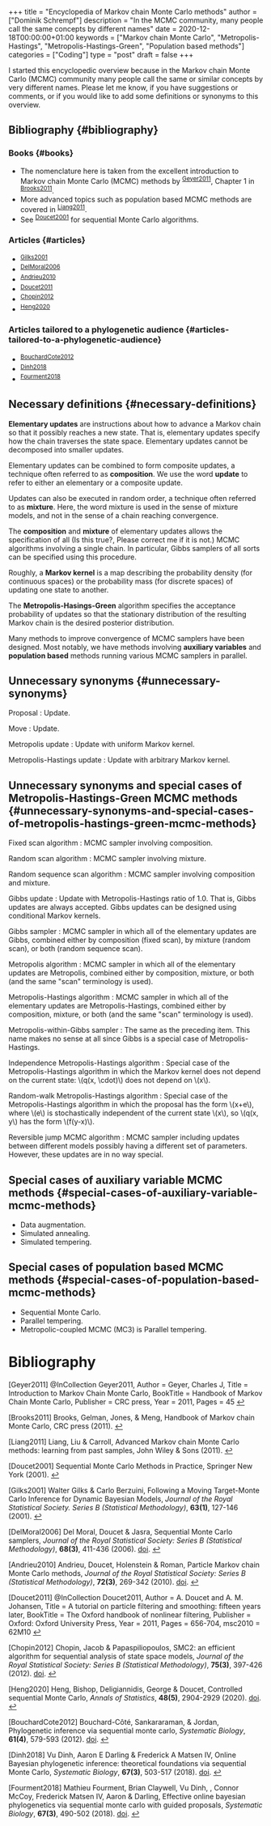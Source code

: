 +++
title = "Encyclopedia of Markov chain Monte Carlo methods"
author = ["Dominik Schrempf"]
description = "In the MCMC community, many people call the same concepts by different names"
date = 2020-12-18T00:00:00+01:00
keywords = ["Markov chain Monte Carlo", "Metropolis-Hastings", "Metropolis-Hastings-Green", "Population based methods"]
categories = ["Coding"]
type = "post"
draft = false
+++

I started this encyclopedic overview because in the Markov chain Monte Carlo
(MCMC) community many people call the same or similar concepts by very different
names. Please let me know, if you have suggestions or comments, or if you would
like to add some definitions or synonyms to this overview.


## Bibliography {#bibliography}


### Books {#books}

-   The nomenclature here is taken from the excellent introduction to Markov chain
    Monte Carlo (MCMC) methods by <sup id="676b94678a2d6c9d04a9b66e91b82cd3"><a href="#Geyer2011" title="@InCollection{    Geyer2011,
      Author        = {Geyer, Charles J},
      Title         = {{Introduction to Markov Chain Monte Carlo}},
      BookTitle     = {{Handbook of Markov Chain Monte Carlo}},
      Publisher     = {CRC press},
      Year          = 2011,
      Pages         = 45
    }">Geyer2011</a></sup>, Chapter 1 in
    <sup id="e1e37a8427e438f2177e7c707a2f8694"><a href="#Brooks2011" title="Brooks, Gelman, Jones, \&amp; Meng, Handbook of Markov chain Monte Carlo, CRC press (2011).">Brooks2011</a></sup>.
-   More advanced topics such as population based MCMC methods are covered in
    <sup id="b5a706697adb263d73098e60072ae11d"><a href="#Liang2011" title="Liang, Liu \&amp; Carroll, Advanced Markov chain Monte Carlo methods: learning from  past samples, John Wiley \&amp; Sons (2011).">Liang2011</a></sup>.
-   See <sup id="9207e829ab55aba29074181b4b770dd6"><a href="#Doucet2001" title="Sequential Monte Carlo Methods in Practice, Springer New York (2001).">Doucet2001</a></sup> for sequential Monte Carlo algorithms.


### Articles {#articles}

-   <sup id="f0227103734119b77f5580811b6f3205"><a href="#Gilks2001" title="Walter Gilks \&amp; Carlo Berzuini, Following a Moving Target-Monte Carlo Inference for  Dynamic Bayesian Models, {Journal of the Royal Statistical Society. Series B
                      (Statistical Methodology)}, v(1), 127--146 (2001).">Gilks2001</a></sup>
-   <sup id="0ab33258c70dc93da405dceb25d5c9c9"><a href="#DelMoral2006" title="Del Moral, Doucet \&amp; Jasra, Sequential Monte Carlo samplers, {Journal of the Royal Statistical Society: Series B
                      (Statistical Methodology)}, v(3), 411--436 (2006).">DelMoral2006</a></sup>
-   <sup id="7a29f5f0390cfe4b9879af8fe6394cfd"><a href="#Andrieu2010" title="Andrieu, Doucet, Holenstein \&amp; Roman, Particle Markov chain Monte Carlo methods, {Journal of the Royal Statistical Society: Series B
                      (Statistical Methodology)}, v(3), 269--342 (2010).">Andrieu2010</a></sup>
-   <sup id="54b61d4f223d48473b86320c0a4d367e"><a href="#Doucet2011" title="@InCollection{    Doucet2011,
      Author        = {A. {Doucet} and A. M. {Johansen}},
      Title         = {{A tutorial on particle filtering and smoothing: fifteen
                      years later}},
      BookTitle     = {{The Oxford handbook of nonlinear filtering}},
      Publisher     = {Oxford: Oxford University Press},
      Year          = 2011,
      Pages         = {656--704},
      msc2010       = {62M10}
    }">Doucet2011</a></sup>
-   <sup id="0529e4756add5da79b1f4eef5589b43f"><a href="#Chopin2012" title="Chopin, Jacob \&amp; Papaspiliopoulos, SMC2: an efficient algorithm for sequential analysis of  state space models, {Journal of the Royal Statistical Society: Series B
                      (Statistical Methodology)}, v(3), 397--426 (2012).">Chopin2012</a></sup>
-   <sup id="75ffedaf2627a4fcdfe80e3118ce6fcf"><a href="#Heng2020" title="Heng, Bishop, Deligiannidis, George \&amp; Doucet, Controlled sequential Monte Carlo, {Annals of Statistics}, v(5), 2904--2929 (2020).">Heng2020</a></sup>


### Articles tailored to a phylogenetic audience {#articles-tailored-to-a-phylogenetic-audience}

-   <sup id="a6376643b744242fb6bba104f05712f2"><a href="#BouchardCote2012" title="Bouchard-C&#244;t&#233;, Sankararaman, \&amp; Jordan, Phylogenetic inference via sequential monte carlo, {Systematic Biology}, v(4), 579--593 (2012).">BouchardCote2012</a></sup>
-   <sup id="e8d23a1c69bc73198a7ec34c97f9d193"><a href="#Dinh2018" title="Vu Dinh, Aaron E Darling \&amp; Frederick A Matsen IV, Online Bayesian phylogenetic inference: theoretical  foundations via sequential Monte Carlo, {Systematic Biology}, v(3), 503--517 (2018).">Dinh2018</a></sup>
-   <sup id="5fd71a0f12feaf6490542a96b3c163cb"><a href="#Fourment2018" title="Mathieu Fourment, Brian Claywell, Vu Dinh, , Connor McCoy, Frederick Matsen IV, Aaron \&amp; Darling, Effective online bayesian phylogenetics via sequential  monte carlo with guided proposals, {Systematic Biology}, v(3), 490--502 (2018).">Fourment2018</a></sup>


## Necessary definitions {#necessary-definitions}

**Elementary updates** are instructions about how to advance a Markov chain so
that it possibly reaches a new state. That is, elementary updates specify how
the chain traverses the state space. Elementary updates cannot be decomposed
into smaller updates.

Elementary updates can be combined to form composite updates, a technique often
referred to as **composition**. We use the word **update** to refer to either an
elementary or a composite update.

Updates can also be executed in random order, a technique often referred to as
**mixture**. Here, the word mixture is used in the sense of mixture models, and
not in the sense of a chain reaching convergence.

The **composition** and **mixture** of elementary updates allows the specification
of all (Is this true?, Please correct me if it is not.) MCMC algorithms
involving a single chain. In particular, Gibbs samplers of all sorts can be
specified using this procedure.

Roughly, a **Markov kernel** is a map describing the probability density (for
continuous spaces) or the probability mass (for discrete spaces) of updating one
state to another.

The **Metropolis-Hasings-Green** algorithm specifies the acceptance probability of
updates so that the stationary distribution of the resulting Markov chain is the
desired posterior distribution.

Many methods to improve convergence of MCMC samplers have been designed. Most
notably, we have methods involving **auxiliary variables** and **population based**
methods running various MCMC samplers in parallel.


## Unnecessary synonyms {#unnecessary-synonyms}

Proposal
: Update.

Move
: Update.

Metropolis update
: Update with uniform Markov kernel.

Metropolis-Hastings update
: Update with arbitrary Markov kernel.


## Unnecessary synonyms and special cases of Metropolis-Hastings-Green MCMC methods {#unnecessary-synonyms-and-special-cases-of-metropolis-hastings-green-mcmc-methods}

Fixed scan algorithm
: MCMC sampler involving composition.

Random scan algorithm
: MCMC sampler involving mixture.

Random sequence scan algorithm
: MCMC sampler involving composition and mixture.

Gibbs update
: Update with Metropolis-Hastings ratio of 1.0. That is, Gibbs
    updates are always accepted. Gibbs updates can be designed using conditional
    Markov kernels.

Gibbs sampler
: MCMC sampler in which all of the elementary updates are
    Gibbs, combined either by composition (fixed scan), by mixture (random scan),
    or both (random sequence scan).

Metropolis algorithm
: MCMC sampler in which all of the elementary updates
    are Metropolis, combined either by composition, mixture, or both (and the same
    "scan" terminology is used).

Metropolis-Hastings algorithm
: MCMC sampler in which all of the elementary
    updates are Metropolis-Hastings, combined either by composition, mixture, or
    both (and the same "scan" terminology is used).

Metropolis-within-Gibbs sampler
: The same as the preceding item. This name
    makes no sense at all since Gibbs is a special case of Metropolis-Hastings.

Independence Metropolis-Hastings algorithm
: Special case of the
    Metropolis-Hastings algorithm in which the Markov kernel does not depend on
    the current state: \\(q(x, \cdot)\\) does not depend on \\(x\\).

Random-walk Metropolis-Hastings algorithm
: Special case of the
    Metropolis-Hastings algorithm in which the proposal has the form \\(x+e\\),
    where \\(e\\) is stochastically independent of the current state \\(x\\), so
    \\(q(x, y\\) has the form \\(f(y-x)\\).

Reversible jump MCMC algorithm
: MCMC sampler including updates between
    different models possibly having a different set of parameters. However, these
    updates are in no way special.


## Special cases of auxiliary variable MCMC methods {#special-cases-of-auxiliary-variable-mcmc-methods}

-   Data augmentation.
-   Simulated annealing.
-   Simulated tempering.


## Special cases of population based MCMC methods {#special-cases-of-population-based-mcmc-methods}

-   Sequential Monte Carlo.
-   Parallel tempering.
-   Metropolic-coupled MCMC (MC3) is Parallel tempering.

# Bibliography
<a id="Geyer2011"></a>[Geyer2011] @InCollection    Geyer2011,
  Author        = Geyer, Charles J,
  Title         = Introduction to Markov Chain Monte Carlo,
  BookTitle     = Handbook of Markov Chain Monte Carlo,
  Publisher     = CRC press,
  Year          = 2011,
  Pages         = 45
 [↩](#676b94678a2d6c9d04a9b66e91b82cd3)

<a id="Brooks2011"></a>[Brooks2011] Brooks, Gelman, Jones, & Meng, Handbook of Markov chain Monte Carlo, CRC press (2011). [↩](#e1e37a8427e438f2177e7c707a2f8694)

<a id="Liang2011"></a>[Liang2011] Liang, Liu & Carroll, Advanced Markov chain Monte Carlo methods: learning from  past samples, John Wiley & Sons (2011). [↩](#b5a706697adb263d73098e60072ae11d)

<a id="Doucet2001"></a>[Doucet2001] Sequential Monte Carlo Methods in Practice, Springer New York (2001). [↩](#9207e829ab55aba29074181b4b770dd6)

<a id="Gilks2001"></a>[Gilks2001] Walter Gilks & Carlo Berzuini, Following a Moving Target-Monte Carlo Inference for  Dynamic Bayesian Models, <i>Journal of the Royal Statistical Society. Series B
                  (Statistical Methodology)</i>, <b>63(1)</b>, 127-146 (2001). [↩](#f0227103734119b77f5580811b6f3205)

<a id="DelMoral2006"></a>[DelMoral2006] Del Moral, Doucet & Jasra, Sequential Monte Carlo samplers, <i>Journal of the Royal Statistical Society: Series B
                  (Statistical Methodology)</i>, <b>68(3)</b>, 411-436 (2006). <a href="http://dx.doi.org/10.1111/j.1467-9868.2006.00553.x">doi</a>. [↩](#0ab33258c70dc93da405dceb25d5c9c9)

<a id="Andrieu2010"></a>[Andrieu2010] Andrieu, Doucet, Holenstein & Roman, Particle Markov chain Monte Carlo methods, <i>Journal of the Royal Statistical Society: Series B
                  (Statistical Methodology)</i>, <b>72(3)</b>, 269-342 (2010). <a href="http://dx.doi.org/10.1111/j.1467-9868.2009.00736.x">doi</a>. [↩](#7a29f5f0390cfe4b9879af8fe6394cfd)

<a id="Doucet2011"></a>[Doucet2011] @InCollection    Doucet2011,
  Author        = A. Doucet and A. M. Johansen,
  Title         = A tutorial on particle filtering and smoothing: fifteen
                  years later,
  BookTitle     = The Oxford handbook of nonlinear filtering,
  Publisher     = Oxford: Oxford University Press,
  Year          = 2011,
  Pages         = 656-704,
  msc2010       = 62M10
 [↩](#54b61d4f223d48473b86320c0a4d367e)

<a id="Chopin2012"></a>[Chopin2012] Chopin, Jacob & Papaspiliopoulos, SMC2: an efficient algorithm for sequential analysis of  state space models, <i>Journal of the Royal Statistical Society: Series B
                  (Statistical Methodology)</i>, <b>75(3)</b>, 397-426 (2012). <a href="http://dx.doi.org/10.1111/j.1467-9868.2012.01046.x">doi</a>. [↩](#0529e4756add5da79b1f4eef5589b43f)

<a id="Heng2020"></a>[Heng2020] Heng, Bishop, Deligiannidis, George & Doucet, Controlled sequential Monte Carlo, <i>Annals of Statistics</i>, <b>48(5)</b>, 2904-2929 (2020). <a href="http://dx.doi.org/10.1214/19-aos1914">doi</a>. [↩](#75ffedaf2627a4fcdfe80e3118ce6fcf)

<a id="BouchardCote2012"></a>[BouchardCote2012] Bouchard-Côté, Sankararaman, & Jordan, Phylogenetic inference via sequential monte carlo, <i>Systematic Biology</i>, <b>61(4)</b>, 579-593 (2012). <a href="http://dx.doi.org/10.1093/sysbio/syr131">doi</a>. [↩](#a6376643b744242fb6bba104f05712f2)

<a id="Dinh2018"></a>[Dinh2018] Vu Dinh, Aaron E Darling & Frederick A Matsen IV, Online Bayesian phylogenetic inference: theoretical  foundations via sequential Monte Carlo, <i>Systematic Biology</i>, <b>67(3)</b>, 503-517 (2018). <a href="http://dx.doi.org/10.1093/sysbio/syx087">doi</a>. [↩](#e8d23a1c69bc73198a7ec34c97f9d193)

<a id="Fourment2018"></a>[Fourment2018] Mathieu Fourment, Brian Claywell, Vu Dinh, , Connor McCoy, Frederick Matsen IV, Aaron & Darling, Effective online bayesian phylogenetics via sequential  monte carlo with guided proposals, <i>Systematic Biology</i>, <b>67(3)</b>, 490-502 (2018). <a href="http://dx.doi.org/10.1093/sysbio/syx090">doi</a>. [↩](#5fd71a0f12feaf6490542a96b3c163cb)
